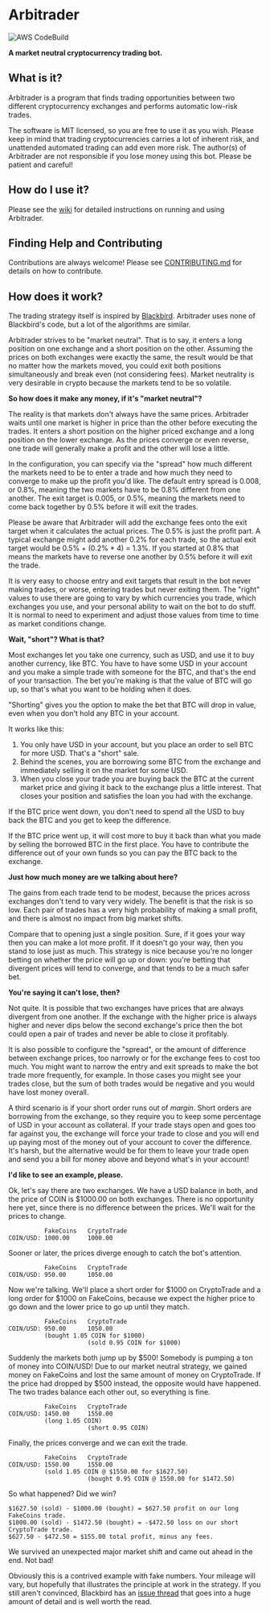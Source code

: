# Arbitrader
![AWS CodeBuild](https://codebuild.us-west-2.amazonaws.com/badges?uuid=eyJlbmNyeXB0ZWREYXRhIjoiUnhycTV0MEFLb293K1Y0QlBjOUxESnBaWXM3V3BLMGhEU2Zjcm0yWHpnRGhFdmxYWm45M2dqVU1ZUjRSdldhR0NsUEYyWk0xVWJZUVZBUXhGZmJUZjhrPSIsIml2UGFyYW1ldGVyU3BlYyI6InNER0tuUnhKQ0pUMVhTUVAiLCJtYXRlcmlhbFNldFNlcmlhbCI6MX0%3D&branch=master)  

**A market neutral cryptocurrency trading bot.**

## What is it?
Arbitrader is a program that finds trading opportunities between two different cryptocurrency exchanges and performs automatic low-risk trades.

The software is MIT licensed, so you are free to use it as you wish. Please keep in mind that trading cryptocurrencies carries a lot of inherent risk, and unattended automated trading can add even more risk. The author(s) of Arbitrader are not responsible if you lose money using this bot. Please be patient and careful!

## How do I use it?
Please see the [wiki](https://github.com/scionaltera/arbitrader/wiki) for detailed instructions on running and using Arbitrader.

## Finding Help and Contributing
Contributions are always welcome! Please see [CONTRIBUTING.md](https://github.com/scionaltera/arbitrader/blob/master/CONTRIBUTING.md) for details on how to contribute.

## How does it work?
The trading strategy itself is inspired by [Blackbird](https://github.com/butor/blackbird). Arbitrader uses none of Blackbird's code, but a lot of the algorithms are similar.

Arbitrader strives to be "market neutral". That is to say, it enters a long position on one exchange and a short position on the other. Assuming the prices on both exchanges were exactly the same, the result would be that no matter how the markets moved, you could exit both positions simultaneously and break even (not considering fees). Market neutrality is very desirable in crypto because the markets tend to be so volatile.

**So how does it make any money, if it's "market neutral"?**

The reality is that markets don't always have the same prices. Arbitrader waits until one market is higher in price than the other before executing the trades. It enters a short position on the higher priced exchange and a long position on the lower exchange. As the prices converge or even reverse, one trade will generally make a profit and the other will lose a little.

In the configuration, you can specify via the "spread" how much different the markets need to be to enter a trade and how much they need to converge to make up the profit you'd like. The default entry spread is 0.008, or 0.8%, meaning the two markets have to be 0.8% different from one another. The exit target is 0.005, or 0.5%, meaning the markets need to come back together by 0.5% before it will exit the trades.

Please be aware that Arbitrader will add the exchange fees onto the exit target when it calculates the actual prices. The 0.5% is just the profit part. A typical exchange might add another 0.2% for each trade, so the actual exit target would be 0.5% + (0.2% * 4) = 1.3%. If you started at 0.8% that means the markets have to reverse one another by 0.5% before it will exit the trade.

It is very easy to choose entry and exit targets that result in the bot never making trades, or worse, entering trades but never exiting them. The "right" values to use there are going to vary by which currencies you trade, which exchanges you use, and your personal ability to wait on the bot to do stuff. It is normal to need to experiment and adjust those values from time to time as market conditions change.

**Wait, "short"? What is that?**

Most exchanges let you take one currency, such as USD, and use it to buy another currency, like BTC. You have to have some USD in your account and you make a simple trade with someone for the BTC, and that's the end of your transaction. The bet you're making is that the value of BTC will go up, so that's what you want to be holding when it does.

"Shorting" gives you the option to make the bet that BTC will drop in value, even when you don't hold any BTC in your account.

It works like this:

1. You only have USD in your account, but you place an order to sell BTC for more USD. That's a "short" sale.
1. Behind the scenes, you are borrowing some BTC from the exchange and immediately selling it on the market for some USD.
1. When you close your trade you are buying back the BTC at the current market price and giving it back to the exchange plus a little interest. That closes your position and satisfies the loan you had with the exchange.

If the BTC price went down, you don't need to spend all the USD to buy back the BTC and you get to keep the difference.

If the BTC price went up, it will cost more to buy it back than what you made by selling the borrowed BTC in the first place. You have to contribute the difference out of your own funds so you can pay the BTC back to the exchange.

**Just how much money are we talking about here?**

The gains from each trade tend to be modest, because the prices across exchanges don't tend to vary very widely. The benefit is that the risk is so low. Each pair of trades has a very high probability of making a small profit, and there is almost no impact from big market shifts.

Compare that to opening just a single position. Sure, if it goes your way then you can make a lot more profit. If it doesn't go your way, then you stand to lose just as much. This strategy is nice because you're no longer betting on whether the price will go up or down: you're betting that divergent prices will tend to converge, and that tends to be a much safer bet.

**You're saying it can't lose, then?**

Not quite. It is possible that two exchanges have prices that are always divergent from one another. If the exchange with the higher price is always higher and never dips below the second exchange's price then the bot could open a pair of trades and never be able to close it profitably.

It is also possible to configure the "spread", or the amount of difference between exchange prices, too narrowly or for the exchange fees to cost too much. You might want to narrow the entry and exit spreads to make the bot trade more frequently, for example. In those cases you might see your trades close, but the sum of both trades would be negative and you would have lost money overall.

A third scenario is if your short order runs out of *margin*. Short orders are borrowing from the exchange, so they require you to keep some percentage of USD in your account as collateral. If your trade stays open and goes too far against you, the exchange will force your trade to close and you will end up paying most of the money out of your account to cover the difference. It's harsh, but the alternative would be for them to leave your trade open and send you a bill for money above and beyond what's in your account!

**I'd like to see an example, please.**

Ok, let's say there are two exchanges. We have a USD balance in both, and the price of COIN is $1000.00 on both exchanges. There is no opportunity here yet, since there is no difference between the prices. We'll wait for the prices to change.

```
          FakeCoins   CryptoTrade
COIN/USD: 1000.00     1000.00
```

Sooner or later, the prices diverge enough to catch the bot's attention.

```
          FakeCoins   CryptoTrade
COIN/USD: 950.00      1050.00
```

Now we're talking. We'll place a short order for $1000 on CryptoTrade and a long order for $1000 on FakeCoins, because we expect the higher price to go down and the lower price to go up until they match.

```
          FakeCoins   CryptoTrade
COIN/USD: 950.00      1050.00
          (bought 1.05 COIN for $1000)
                      (sold 0.95 COIN for $1000)
```

Suddenly the markets both jump up by $500! Somebody is pumping a ton of money into COIN/USD! Due to our market neutral strategy, we gained money on FakeCoins and lost the same amount of money on CryptoTrade. If the price had dropped by $500 instead, the opposite would have happened. The two trades balance each other out, so everything is fine.

```
          FakeCoins   CryptoTrade
COIN/USD: 1450.00     1550.00
          (long 1.05 COIN)
                      (short 0.95 COIN)
```

Finally, the prices converge and we can exit the trade.

```
          FakeCoins   CryptoTrade
COIN/USD: 1550.00     1550.00
          (sold 1.05 COIN @ $1550.00 for $1627.50)
                      (bought 0.95 COIN @ 1550.00 for $1472.50)
```

So what happened? Did we win?  

```
$1627.50 (sold) - $1000.00 (bought) = $627.50 profit on our long FakeCoins trade.  
$1000.00 (sold) - $1472.50 (bought) = -$472.50 loss on our short CryptoTrade trade.  
$627.50 - $472.50 = $155.00 total profit, minus any fees.  
```

We survived an unexpected major market shift and came out ahead in the end. Not bad!

Obviously this is a contrived example with fake numbers. Your mileage will vary, but hopefully that illustrates the principle at work in the strategy. If you still aren't convinced, Blackbird has an [issue thread](https://github.com/butor/blackbird/issues/100) that goes into a huge amount of detail and is well worth the read.
